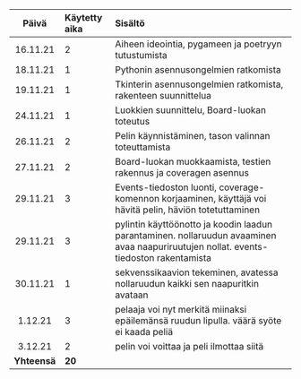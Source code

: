 | Päivä | Käytetty aika | Sisältö  |
| :----:|:--------------| :-----|
| 16.11.21 |   2   | Aiheen ideointia, pygameen ja poetryyn tutustumista |
| 18.11.21 |   1   | Pythonin asennusongelmien ratkomista |
| 19.11.21 |   1   | Tkinterin asennusongelmien ratkomista, rakenteen suunnittelua |
| 24.11.21 |   1   | Luokkien suunnittelu, Board-luokan toteutus |
| 26.11.21 |   2  | Pelin käynnistäminen, tason valinnan toteuttamista |
| 27.11.21 |   2  | Board-luokan muokkaamista, testien rakennus ja coveragen asennus |
| 29.11.21 |   3  | Events-tiedoston luonti, coverage-komennon korjaaminen, käyttäjä voi hävitä pelin, häviön totetuttaminen |
| 29.11.21 |   3  | pylintin käyttöönotto ja koodin laadun parantaminen. nollaruudun avaaminen avaa naapuriruutujen nollat. events-tiedoston rakentamista |
| 30.11.21 |   1  | sekvenssikaavion tekeminen, avatessa nollaruudun kaikki sen naapuritkin avataan |
| 1.12.21 |   3  | pelaaja voi nyt merkitä miinaksi epäilemänsä ruudun lipulla. väärä syöte ei kaada peliä |
| 3.12.21 |   2  | pelin voi voittaa ja peli ilmottaa siitä |
| **Yhteensä** |   **20**  |  |
